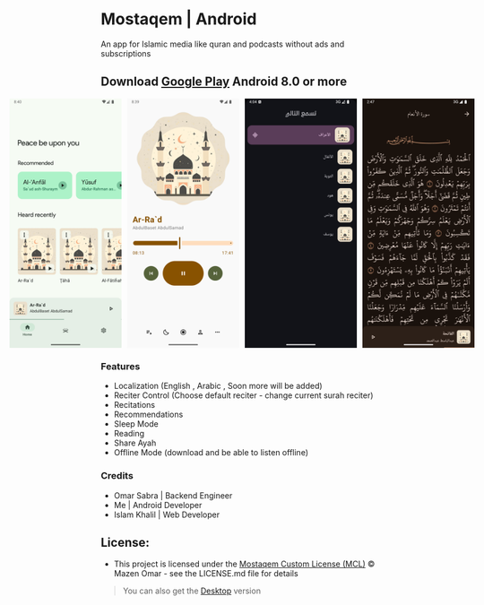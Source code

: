 # Mostaqem | Android
An app for Islamic media like quran and podcasts without ads and subscriptions
## Download [Google Play](https://play.google.com/store/apps/details?id=com.mostaqem) Android 8.0 or more

<div style="display: flex; gap: 10px; justify-content: center;">
    <img src="screenshots/home_screen.png" alt="Screenshot 1" width="200" />
    <img src="screenshots/player.png" alt="Screenshot 2" width="200" />
    <img src="screenshots/queue.png" alt="Screenshot 3" width="200" />
    <img src="screenshots/reading.png" alt="Screenshot 4" width="200" />
</div>


### Features
- Localization (English , Arabic , Soon more will be added)
- Reciter Control (Choose default reciter - change current surah reciter)
- Recitations
- Recommendations
- Sleep Mode
- Reading
- Share Ayah 
- Offline Mode (download and be able to listen offline)



### Credits

* Omar Sabra | Backend Engineer
* Me | Android Developer
* Islam Khalil | Web Developer


## License:
- This project is licensed under the [Mostaqem Custom License (MCL)](LICENSE) © Mazen Omar - see the LICENSE.md file for details

> You can also get the [Desktop](https://github.com/Mostaqem/mostaqem_desktop) version
